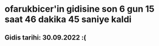 # ofarukbicer'in gidisine son 6 gun 15 saat 46 dakika 45 saniye kaldi

## Gidis tarihi: 30.09.2022 :(